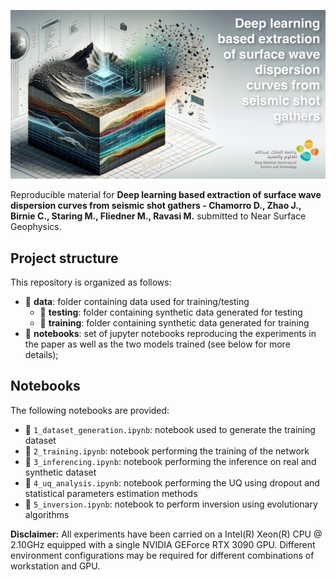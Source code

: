 ![LOGO](logo.png)

Reproducible material for **Deep learning based extraction of surface wave dispersion curves from seismic shot gathers -
Chamorro D., Zhao J., Birnie C., Staring M., Fliedner M., Ravasi M.** submitted to Near Surface Geophysics.

## Project structure
This repository is organized as follows:

* :file_folder: **data**: folder containing data used for training/testing
    * :open_file_folder: **testing**: folder containing synthetic data generated for testing
    * :open_file_folder: **training**: folder containing synthetic data generated for training
* :open_file_folder: **notebooks**: set of jupyter notebooks reproducing the experiments in the paper as well as the two models trained (see below for more details);

## Notebooks
The following notebooks are provided:

- :orange_book: ``1_dataset_generation.ipynb``: notebook used to generate the training dataset
- :orange_book: ``2_training.ipynb``: notebook performing the training of the network
- :orange_book: ``3_inferencing.ipynb``: notebook performing the inference on real and synthetic dataset
- :orange_book: ``4_uq_analysis.ipynb``: notebook performing the UQ using dropout and statistical parameters estimation methods
- :orange_book: ``5_inversion.ipynb``: notebook to perform inversion using evolutionary algorithms

**Disclaimer:** All experiments have been carried on a Intel(R) Xeon(R) CPU @ 2.10GHz equipped with a single NVIDIA GEForce RTX 3090 GPU. Different environment configurations may be required for different combinations of workstation and GPU.
